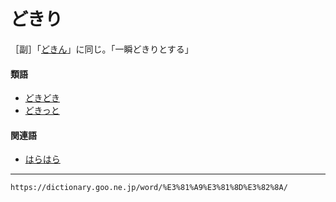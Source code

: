 # どきり

［副］「[どきん](https://dictionary.goo.ne.jp/word/%E3%81%A9%E3%81%8D%E3%82%93/#jn-157808)」に同じ。「一瞬どきりとする」

#### 類語

-   [どきどき](https://dictionary.goo.ne.jp/word/%E3%81%A9%E3%81%8D%E3%81%A9%E3%81%8D/#jn-157701)
-   [どきっと](https://dictionary.goo.ne.jp/word/%E3%81%A9%E3%81%8D%E3%81%A3%E3%81%A8/#jn-157699)

#### 関連語

-   [はらはら](https://dictionary.goo.ne.jp/word/%E3%81%AF%E3%82%89%E3%81%AF%E3%82%89/#jn-179892)

---
`https://dictionary.goo.ne.jp/word/%E3%81%A9%E3%81%8D%E3%82%8A/`